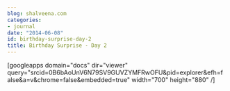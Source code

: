 ```yaml
---
blog: shalveena.com
categories:
- journal
date: "2014-06-08"
id: birthday-surprise-day-2
title: Birthday Surprise - Day 2
---
```


\[googleapps domain="docs" dir="viewer" query="srcid=0B6bAoUnV6N79SV9GUVZYMFRwOFU&pid=explorer&efh=false&a=v&chrome=false&embedded=true" width="700" height="880" /\]
